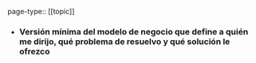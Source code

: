 page-type:: [[topic]]
- ### Versión mínima del modelo de negocio que define a quién me dirijo, qué problema de resuelvo y qué solución le ofrezco



